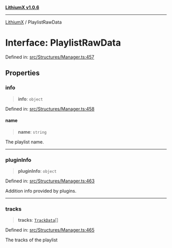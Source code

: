 [**LithiumX v1.0.6**](../README.md)

***

[LithiumX](../globals.md) / PlaylistRawData

# Interface: PlaylistRawData

Defined in: [src/Structures/Manager.ts:457](https://github.com/anantix-network/LithiumX/blob/50b399548f48d78c1c57a0dfe99d487d3da44bc6/src/Structures/Manager.ts#L457)

## Properties

### info

> **info**: `object`

Defined in: [src/Structures/Manager.ts:458](https://github.com/anantix-network/LithiumX/blob/50b399548f48d78c1c57a0dfe99d487d3da44bc6/src/Structures/Manager.ts#L458)

#### name

> **name**: `string`

The playlist name.

***

### pluginInfo

> **pluginInfo**: `object`

Defined in: [src/Structures/Manager.ts:463](https://github.com/anantix-network/LithiumX/blob/50b399548f48d78c1c57a0dfe99d487d3da44bc6/src/Structures/Manager.ts#L463)

Addition info provided by plugins.

***

### tracks

> **tracks**: [`TrackData`](TrackData.md)[]

Defined in: [src/Structures/Manager.ts:465](https://github.com/anantix-network/LithiumX/blob/50b399548f48d78c1c57a0dfe99d487d3da44bc6/src/Structures/Manager.ts#L465)

The tracks of the playlist
